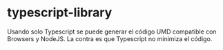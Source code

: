 # typescript-library

Usando solo Typescript se puede generar el código UMD compatible con Browsers y NodeJS. 
La contra es que Typescript no minimiza el código.


